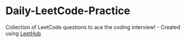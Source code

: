 # Daily-LeetCode-Practice
Collection of LeetCode questions to ace the coding interview! - Created using [LeetHub](https://github.com/QasimWani/LeetHub)
